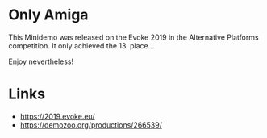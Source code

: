 
# Only Amiga #

This Minidemo was released on the Evoke 2019 in the Alternative
Platforms competition. It only achieved the 13. place...

Enjoy nevertheless!

# Links #

 * https://2019.evoke.eu/
 * https://demozoo.org/productions/266539/
